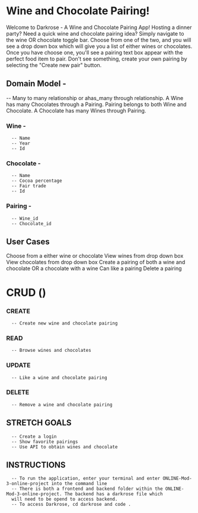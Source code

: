 # Wine and Chocolate Pairing!

Welcome to Darkrose - A Wine and Chocolate Pairing App!
Hosting a dinner party? Need a quick wine and chocolate pairing idea?
Simply navigate to the wine OR chocolate toggle bar. Choose from one of the two, and you will see a drop down box which will give you a list of either wines or chocolates. Once you have choose one, you'll see a pairing text box appear with the perfect food item to pair. Don't see something, create your own pairing by selecting the "Create new pair" button. 

## Domain Model - 
-- Many to many relationship or ahas_many through relationship. A Wine has many Chocolates through a Pairing. Pairing belongs to both Wine and Chocolate. A Chocolate has many Wines through Pairing. 

### Wine - 
      -- Name
      -- Year
      -- Id

### Chocolate - 
      -- Name
      -- Cocoa percentage
      -- Fair trade
      -- Id
  
### Pairing - 
      -- Wine_id
      -- Chocolate_id


## User Cases
Choose from a either wine or chocolate
View wines from drop down box
View chocolates from drop down box
Create a pairing of both a wine and chocolate OR a chocolate with a wine
Can like a pairing
Delete a pairing


# CRUD ()
### CREATE
      -- Create new wine and chocolate pairing 
    
### READ
      -- Browse wines and chocolates

### UPDATE
      -- Like a wine and chocolate pairing

### DELETE
      -- Remove a wine and chocolate pairing
     

## STRETCH GOALS
      -- Create a login
      -- Show favorite pairings
      -- Use API to obtain wines and chocolate
  

## INSTRUCTIONS
      
      -- To run the application, enter your terminal and enter ONLINE-Mod-3-online-project into the command line
      -- There is both a frontend and backend folder within the ONLINE-Mod-3-online-project. The backend has a darkrose file which
      will need to be opend to access backend.
      -- To access Darkrose, cd darkrose and code .
     
